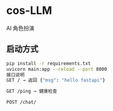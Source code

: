 # cos-LLM

AI 角色扮演

## 启动方式
```bash
pip install -r requirements.txt
uvicorn main:app --reload --port 8000
接口说明
GET / → 返回 {"msg": "hello fastapi"}

GET /ping → 健康检查

POST /chat/
